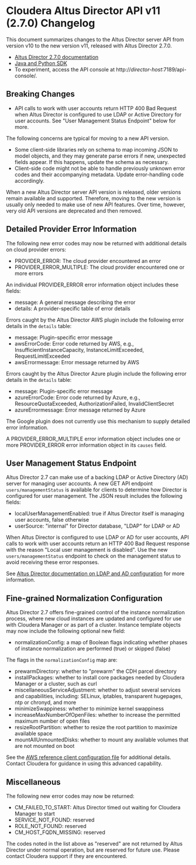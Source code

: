 # Cloudera Altus Director API v11 (2.7.0) Changelog

This document summarizes changes to the Altus Director server API from version v10 to the new version v11, released with Altus Director 2.7.0.

* [Altus Director 2.7.0 documentation](https://www.cloudera.com/documentation/director/2-7-x.html)
* [Java and Python SDK](https://github.com/cloudera/director-sdk)
* To experiment, access the API console at http://*director-host*:7189/api-console/.

## Breaking Changes

* API calls to work with user accounts return HTTP 400 Bad Request when Altus Director is configured to use LDAP or Active Directory for user accounts. See "User Management Status Endpoint" below for more.

The following concerns are typical for moving to a new API version.

* Some client-side libraries rely on schema to map incoming JSON to model objects, and they may generate parse errors if new, unexpected fields appear. If this happens, update the schema as necessary.
* Client-side code might not be able to handle previously unknown error codes and their accompanying metadata. Update error-handling code accordingly.

When a new Altus Director server API version is released, older versions remain available and supported. Therefore, moving to the new version is usually only needed to make use of new API features. Over time, however, very old API versions are deprecated and then removed.

## Detailed Provider Error Information

The following new error codes may now be returned with additional details on cloud provider errors:

* PROVIDER_ERROR: The cloud provider encountered an error
* PROVIDER_ERROR_MULTIPLE: The cloud provider encountered one or more errors

An individual PROVIDER_ERROR error information object includes these fields:

* message: A general message describing the error
* details: A provider-specific table of error details

Errors caught by the Altus Director AWS plugin include the following error details in the `details` table:

* message: Plugin-specific error message
* awsErrorCode: Error code returned by AWS, e.g., InsufficientInstanceCapacity, InstanceLimitExceeded, RequestLimitExceeded
* awsErrormessage: Error message returned by AWS

Errors caught by the Altus Director Azure plugin include the following error details in the `details` table:

* message: Plugin-specific error message
* azureErrorCode: Error code returned by Azure, e.g., ResourceQuotaExceeded, AuthorizationFailed, InvalidClientSecret
* azureErrormessage: Error message returned by Azure

The Google plugin does not currently use this mechanism to supply detailed error information.

A PROVIDER_ERROR_MULTIPLE error information object includes one or more PROVIDER_ERROR error information object in its `causes` field.

## User Management Status Endpoint

Altus Director 2.7 can make use of a backing LDAP or Active Directory (AD) server for managing user accounts. A new GET API endpoint `users/managementStatus` is available for clients to determine how Director is configured for user management. The JSON result includes the following fields:

* localUserManagementEnabled: true if Altus Director itself is managing user accounts, false otherwise
* userSource: "internal" for Director database, "LDAP" for LDAP or AD

When Altus Director is configured to use LDAP or AD for user accounts, API calls to work with user accounts return an HTTP 400 Bad Request response with the reason "Local user management is disabled". Use the new `users/managementStatus` endpoint to check on the management status to avoid receiving these error responses.

See [Altus Director documentation on LDAP and AD configuration](https://www.cloudera.com/documentation/director/2-7-x/topics/director_configure_ldap.html) for more information.

## Fine-grained Normalization Configuration

Altus Director 2.7 offers fine-grained control of the instance normalization process, where new cloud instances are updated and configured for use with Cloudera Manager or as part of a cluster. Instance template objects may now include the following optional new field:

* normalizationConfig: a map of Boolean flags indicating whether phases of instance normalization are performed (true) or skipped (false)

The flags in the `normalizationConfig` map are:

* prewarmDirectory: whether to "prewarm" the CDH parcel directory
* installPackages: whether to install core packages needed by Cloudera Manager or a cluster, such as curl
* miscellaneousServiceAdjustment: whether to adjust several services and capabilities, including: SELinux, iptables, transparent hugepages, ntp or chronyd, and more
* minimizeSwappiness: whether to minimize kernel swappiness
* increaseMaxNumberOfOpenFiles: whether to increase the permitted maximum number of open files
* resizeRootPartition: whether to resize the root partition to maximize available space
* mountAllUnmountedDisks: whether to mount any available volumes that are not mounted on boot

See the [AWS reference client configuration file](https://github.com/cloudera/director-scripts/blob/master/configs/aws.reference.conf) for additional details. Contact Cloudera for guidance in using this advanced capability.

## Miscellaneous

The following new error codes may now be returned:

* CM_FAILED_TO_START: Altus Director timed out waiting for Cloudera Manager to start
* SERVICE_NOT_FOUND: reserved
* ROLE_NOT_FOUND: reserved
* CM_HOST_FQDN_MISSING: reserved

The codes noted in the list above as "reserved" are not returned by Altus Director under normal operation, but are reserved for future use. Please contact Cloudera support if they are encountered.
